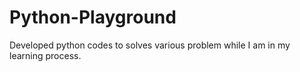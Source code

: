 # Python-Playground
Developed python codes to solves various problem while I am in my learning process. 

